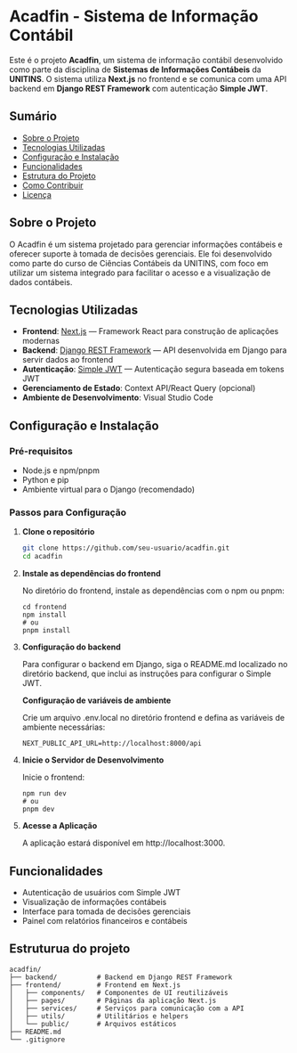 # Acadfin - Sistema de Informação Contábil

Este é o projeto **Acadfin**, um sistema de informação contábil desenvolvido como parte da disciplina de **Sistemas de Informações Contábeis** da **UNITINS**. O sistema utiliza **Next.js** no frontend e se comunica com uma API backend em **Django REST Framework** com autenticação **Simple JWT**.

## Sumário

- [Sobre o Projeto](#sobre-o-projeto)
- [Tecnologias Utilizadas](#tecnologias-utilizadas)
- [Configuração e Instalação](#configuração-e-instalação)
- [Funcionalidades](#funcionalidades)
- [Estrutura do Projeto](#estrutura-do-projeto)
- [Como Contribuir](#como-contribuir)
- [Licença](#licença)

## Sobre o Projeto

O Acadfin é um sistema projetado para gerenciar informações contábeis e oferecer suporte à tomada de decisões gerenciais. Ele foi desenvolvido como parte do curso de Ciências Contábeis da UNITINS, com foco em utilizar um sistema integrado para facilitar o acesso e a visualização de dados contábeis.

## Tecnologias Utilizadas

- **Frontend**: [Next.js](https://nextjs.org/) — Framework React para construção de aplicações modernas
- **Backend**: [Django REST Framework](https://www.django-rest-framework.org/) — API desenvolvida em Django para servir dados ao frontend
- **Autenticação**: [Simple JWT](https://django-rest-framework-simplejwt.readthedocs.io/en/latest/) — Autenticação segura baseada em tokens JWT
- **Gerenciamento de Estado**: Context API/React Query (opcional)
- **Ambiente de Desenvolvimento**: Visual Studio Code

## Configuração e Instalação

### Pré-requisitos

- Node.js e npm/pnpm
- Python e pip
- Ambiente virtual para o Django (recomendado)

### Passos para Configuração

1. **Clone o repositório**

   ```bash
   git clone https://github.com/seu-usuario/acadfin.git
   cd acadfin
   ```

2. **Instale as dependências do frontend**

   No diretório do frontend, instale as dependências com o npm ou pnpm:

   ```
   cd frontend
   npm install
   # ou
   pnpm install

   ```

3. **Configuração do backend**

   Para configurar o backend em Django, siga o README.md localizado no diretório backend, que inclui as instruções para configurar o Simple JWT.

   **Configuração de variáveis de ambiente**

   Crie um arquivo .env.local no diretório frontend e defina as variáveis de ambiente necessárias:

   ```
   NEXT_PUBLIC_API_URL=http://localhost:8000/api
   ```

4. **Inicie o Servidor de Desenvolvimento**

   Inicie o frontend:

   ```
   npm run dev
   # ou
   pnpm dev

   ```

5. **Acesse a Aplicação**

   A aplicação estará disponível em http://localhost:3000.

## Funcionalidades

- Autenticação de usuários com Simple JWT
- Visualização de informações contábeis
- Interface para tomada de decisões gerenciais
- Painel com relatórios financeiros e contábeis

## Estruturua do projeto

```
acadfin/
├── backend/          # Backend em Django REST Framework
├── frontend/         # Frontend em Next.js
│   ├── components/   # Componentes de UI reutilizáveis
│   ├── pages/        # Páginas da aplicação Next.js
│   ├── services/     # Serviços para comunicação com a API
│   ├── utils/        # Utilitários e helpers
│   └── public/       # Arquivos estáticos
├── README.md
└── .gitignore

```
